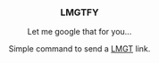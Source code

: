 <div align='center'>
   <h3>LMGTFY</h3>
   Let me google that for you...

   Simple command to send a [LMGT](https://letmegooglethat.com/) link.
</div>